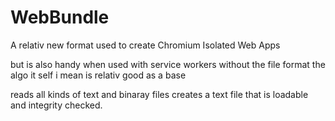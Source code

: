 # WebBundle
A relativ new format used to create Chromium Isolated Web Apps 

but is also handy when used with service workers without the file format the algo it self i mean is relativ good as a base

reads all kinds of text and binaray files creates a text file that is loadable and integrity checked.
